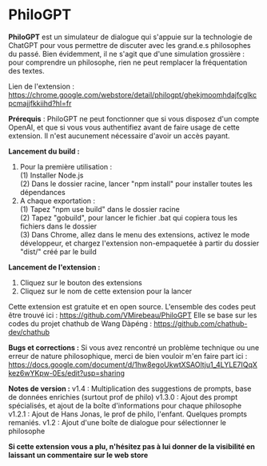 # PhiloGPT

**PhiloGPT** est un simulateur de dialogue qui s'appuie sur la technologie de ChatGPT pour vous permettre de discuter avec les grand.e.s philosophes du passé. Bien évidemment, il ne s'agit que d'une simulation grossière : pour comprendre un philosophe, rien ne peut remplacer la fréquentation des textes.

Lien de l'extension : https://chrome.google.com/webstore/detail/philogpt/ghekjmoomhdajfcglkcpcmajjfkkiihd?hl=fr

**Prérequis** : PhiloGPT ne peut fonctionner que si vous disposez d'un compte OpenAI, et que si vous vous authentifiez avant de faire usage de cette extension. Il n'est aucunement nécessaire d'avoir un accès payant.

**Lancement du build :**  
1. Pour la première utilisation :  
	(1) Installer Node.js  
	(2) Dans le dossier racine, lancer "npm install" pour installer toutes les dépendances
2. A chaque exportation :  
	(1) Tapez "npm use build" dans le dossier racine  
	(2) Tapez "gobuild", pour lancer le fichier .bat qui copiera tous les fichiers dans le dossier  
	(3) Dans Chrome, allez dans le menu des extensions, activez le mode développeur, et chargez l'extension non-empaquetée à partir du dossier "dist/" créé par le build

**Lancement de l'extension :**
1. Cliquez sur le bouton des extensions
2. Cliquez sur le nom de cette extension pour la lancer

Cette extension est gratuite et en open source.
L'ensemble des codes peut être trouvé ici : https://github.com/VMirebeau/PhiloGPT
Elle se base sur les codes du projet chathub de Wang Dàpéng : https://github.com/chathub-dev/chathub

**Bugs et corrections :**
Si vous avez rencontré un problème technique ou une erreur de nature philosophique, merci de bien vouloir m'en faire part ici :
https://docs.google.com/document/d/1hw8egoUkwtXSAOltju1_4LYLE7IQqXkez6wYKpw-0Es/edit?usp=sharing

**Notes de version :**
v1.4 : Multiplication des suggestions de prompts, base de données enrichies (surtout prof de philo)
v1.3.0 : Ajout des prompt spécialisés, et ajout de la boîte d'informations pour chaque philosophe
v1.2.1 : Ajout de Hans Jonas, le prof de philo, l'enfant. Quelques prompts remaniés.
v1.2 : Ajout d'une boîte de dialogue pour sélectionner le philosophe

**Si cette extension vous a plu, n'hésitez pas à lui donner de la visibilité en laissant un commentaire sur le web store**

